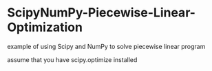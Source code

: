 # ScipyNumPy-Piecewise-Linear-Optimization
example of using Scipy and NumPy to solve piecewise linear program

assume that you have scipy.optimize installed
